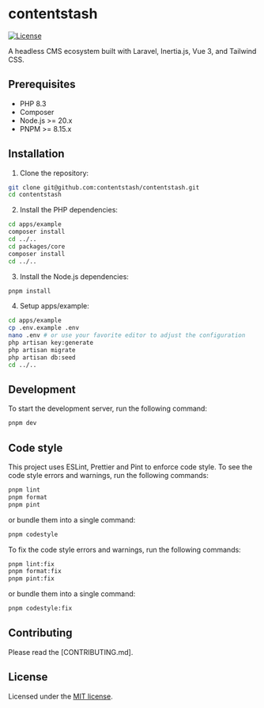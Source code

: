 # contentstash

[![License][license-src]][license-href]

A headless CMS ecosystem built with Laravel, Inertia.js, Vue 3, and Tailwind CSS.

## Prerequisites

- PHP 8.3
- Composer
- Node.js >= 20.x
- PNPM >= 8.15.x

## Installation

1. Clone the repository:

```sh
git clone git@github.com:contentstash/contentstash.git
cd contentstash
```

2. Install the PHP dependencies:

```sh
cd apps/example
composer install
cd ../..
cd packages/core
composer install
cd ../..
```

3. Install the Node.js dependencies:

```sh
pnpm install
```

4. Setup apps/example:

```sh
cd apps/example
cp .env.example .env
nano .env # or use your favorite editor to adjust the configuration
php artisan key:generate
php artisan migrate
php artisan db:seed
cd ../..
```

## Development

To start the development server, run the following command:

```sh
pnpm dev
```

## Code style

This project uses ESLint, Prettier and Pint to enforce code style. To see the code style errors and warnings, run the following commands:

```sh
pnpm lint
pnpm format
pnpm pint
```

or bundle them into a single command:

```sh
pnpm codestyle
```

To fix the code style errors and warnings, run the following commands:

```sh
pnpm lint:fix
pnpm format:fix
pnpm pint:fix
```

or bundle them into a single command:

```sh
pnpm codestyle:fix
```

## Contributing

Please read the [CONTRIBUTING.md].

## License

Licensed under the [MIT license](https://github.com/contentstash/contentstash/blob/main/LICENSE).

<!-- Badges -->
[license-src]: https://img.shields.io/github/license/contentstash/contentstash?style=flat-square&logo=markdown&labelColor=000000&color=3EAA80
[license-href]: https://github.com/contentstash/contentstash/blob/main/LICENSE
